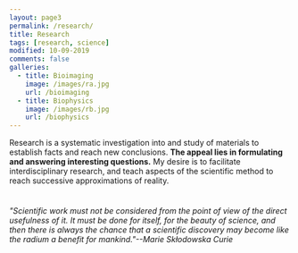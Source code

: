 ```yaml
---
layout: page3
permalink: /research/
title: Research
tags: [research, science]
modified: 10-09-2019
comments: false
galleries:
  - title: Bioimaging
    image: /images/ra.jpg
    url: /bioimaging
  - title: Biophysics
    image: /images/rb.jpg
    url: /biophysics
---
```


Research is a systematic investigation into and study of materials to establish facts and reach new conclusions. **The appeal lies in formulating and answering interesting questions.** My desire is to facilitate interdisciplinary research, and teach aspects of the scientific method to reach successive approximations of reality.
<br/>
<br/>


<h6>"Scientific work must not be considered from the point of view of the direct usefulness of it. It must be done for itself, for the beauty of science, and then there is always the chance that a scientific discovery may become like the radium a benefit for mankind."--Marie Skłodowska Curie</h6>
